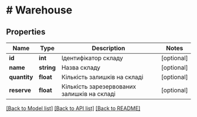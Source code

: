 # # Warehouse

## Properties

Name | Type | Description | Notes
------------ | ------------- | ------------- | -------------
**id** | **int** | Ідентифікатор складу | [optional]
**name** | **string** | Назва складу | [optional]
**quantity** | **float** | Кількість залишків на складі | [optional]
**reserve** | **float** | Кількість зарезервованих залишків на складі | [optional]

[[Back to Model list]](../../README.md#models) [[Back to API list]](../../README.md#endpoints) [[Back to README]](../../README.md)

